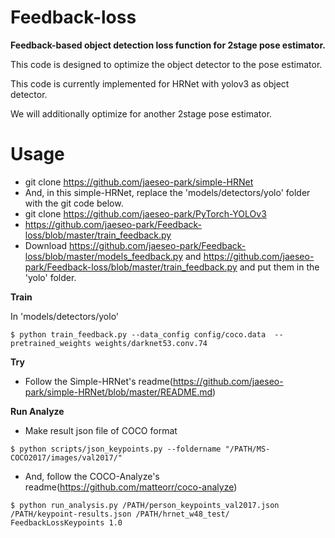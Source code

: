 # Feedback-loss
**Feedback-based object detection loss function for 2stage pose estimator.**


This code is designed to optimize the object detector to the pose estimator.

This code is currently implemented for HRNet with yolov3 as object detector.

We will additionally optimize for another 2stage pose estimator.





# Usage

- git clone https://github.com/jaeseo-park/simple-HRNet
- And, in this simple-HRNet, replace the 'models/detectors/yolo' folder with the git code below.
- git clone https://github.com/jaeseo-park/PyTorch-YOLOv3
- https://github.com/jaeseo-park/Feedback-loss/blob/master/train_feedback.py
- Download https://github.com/jaeseo-park/Feedback-loss/blob/master/models_feedback.py and https://github.com/jaeseo-park/Feedback-loss/blob/master/train_feedback.py and put them in the 'yolo' folder.



**Train**


In 'models/detectors/yolo'

```
$ python train_feedback.py --data_config config/coco.data  --pretrained_weights weights/darknet53.conv.74
```


**Try**

- Follow the Simple-HRNet's readme(https://github.com/jaeseo-park/simple-HRNet/blob/master/README.md)



**Run Analyze**

- Make result json file of COCO format
```
$ python scripts/json_keypoints.py --foldername "/PATH/MS-COCO2017/images/val2017/"
```


- And, follow the COCO-Analyze's readme(https://github.com/matteorr/coco-analyze)


```
$ python run_analysis.py /PATH/person_keypoints_val2017.json /PATH/keypoint-results.json /PATH/hrnet_w48_test/ FeedbackLossKeypoints 1.0
```
